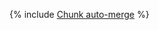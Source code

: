 {% include [Chunk auto-merge](../../../_includes/user-guide/data-processing/operations/chunk-merger.md) %}
